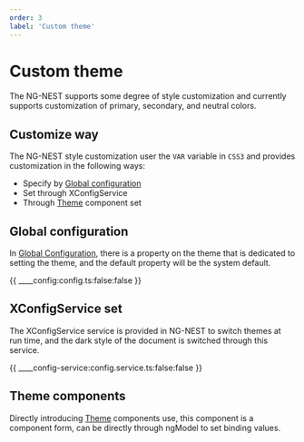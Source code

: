 ```yaml
---
order: 3
label: 'Custom theme'
---
```


# Custom theme

The NG-NEST supports some degree of style customization and currently supports customization of primary, secondary, and neutral colors.

## Customize way

The NG-NEST style customization user the `VAR` variable in `CSS3` and provides customization in the following ways:

- Specify by [Global configuration](index/docs/en_US/ui/global-config)
- Set through XConfigService
- Through [Theme](index/docs/en_US/components/theme) component set

## Global configuration

In [Global Configuration](index/docs/en_US/ui/global-config), there is a property on the theme that is dedicated to setting the theme, and the default property will be the system default.

{{ ____config:config.ts:false:false }}

## XConfigService set

The XConfigService service is provided in NG-NEST to switch themes at run time, and the dark style of the document is switched through this service.

{{ ____config-service:config.service.ts:false:false }}

## Theme components

Directly introducing [Theme](index/docs/en_US/components/theme) components use, this component is a component form, can be directly through ngModel to set binding values.
